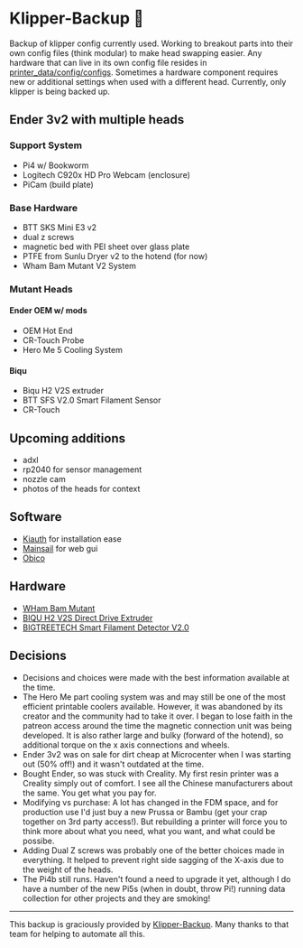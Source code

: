 # Klipper-Backup 💾 

Backup of klipper config currently used. Working to breakout parts into their own config files (think modular) to make head swapping easier.
Any hardware that can live in its own config file resides in [printer_data/config/configs](https://github.com/stephenfeather/klipper-backup/tree/main/printer_data/config/configs). Sometimes a hardware component requires new or additional settings when used with a different head. Currently, only klipper is being backed up. 

## Ender 3v2 with multiple heads

### Support System
- Pi4 w/ Bookworm
- Logitech C920x HD Pro Webcam (enclosure)
- PiCam (build plate)

### Base Hardware

- BTT SKS Mini E3 v2
- dual z screws
- magnetic bed with PEI sheet over glass plate
- PTFE from Sunlu Dryer v2 to the hotend (for now)
- Wham Bam Mutant V2 System

### Mutant Heads

#### Ender OEM w/ mods

- OEM Hot End
- CR-Touch Probe
- Hero Me 5 Cooling System

#### Biqu

- Biqu H2 V2S extruder
- BTT SFS V2.0 Smart Filament Sensor
- CR-Touch

## Upcoming additions

- adxl
- rp2040 for sensor management
- nozzle cam
- photos of the heads for context

## Software
- [Kiauth](https://github.com/dw-0/kiauh) for installation ease
- [Mainsail](https://docs.mainsail.xyz/) for web gui
- [Obico](https://www.obico.io/)

## Hardware
- [WHam Bam Mutant](https://www.whambamsystems.com/pages/mutant)
- [BIQU H2 V2S Direct Drive Extruder](https://amzn.to/42yuSOC)
- [BIGTREETECH Smart Filament Detector V2.0](https://amzn.to/4iXn8LP)

## Decisions
- Decisions and choices were made with the best information available at the time.
- The Hero Me part cooling system was and may still be one of the most efficient printable coolers available.  However, it was abandoned by its creator and the community had to take it over.  I began to lose faith in the patreon access around the time the magnetic connection unit was being developed. It is also rather large and bulky (forward of the hotend), so additional torque on the x axis connections and wheels.
- Ender 3v2 was on sale for dirt cheap at Microcenter when I was starting out (50% off!) and it wasn't outdated at the time.
- Bought Ender, so was stuck with Creality. My first resin printer was a Creality simply out of comfort. I see all the Chinese manufacturers about the same. You get what you pay for.
- Modifying vs purchase: A lot has changed in the FDM space, and for production use I'd just buy a new Prussa or Bambu (get your crap together on 3rd party access!). But rebuilding a printer will force you to think more about what you need, what you want, and what could be possibe.
- Adding Dual Z screws was probably one of the better choices made in everything.  It helped to prevent right side sagging of the X-axis due to the weight of the heads.
- The Pi4b still runs. Haven't found a need to upgrade it yet, although I do have a number of the new Pi5s (when in doubt, throw Pi!) running data collection for other projects and they are smoking!

 -----
 This backup is graciously provided by [Klipper-Backup](https://github.com/Staubgeborener/klipper-backup).
 Many thanks to that team for helping to automate all this.
